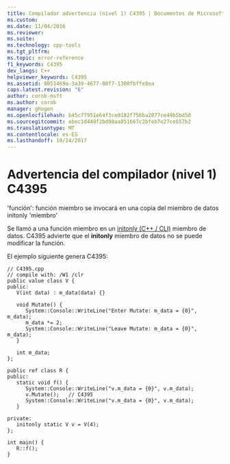 ```yaml
---
title: Compilador advertencia (nivel 1) C4395 | Documentos de Microsoft
ms.custom: 
ms.date: 11/04/2016
ms.reviewer: 
ms.suite: 
ms.technology: cpp-tools
ms.tgt_pltfrm: 
ms.topic: error-reference
f1_keywords: C4395
dev_langs: C++
helpviewer_keywords: C4395
ms.assetid: 8051469a-3a39-4677-80f7-1300fbffe8ea
caps.latest.revision: "6"
author: corob-msft
ms.author: corob
manager: ghogen
ms.openlocfilehash: b45c77951e64f3ce0182f756ba2077ce49b5bd50
ms.sourcegitcommit: ebec1d449f2bd98aa851667c2bfeb7e27ce657b2
ms.translationtype: MT
ms.contentlocale: es-ES
ms.lasthandoff: 10/24/2017
---
```

# <a name="compiler-warning-level-1-c4395"></a>Advertencia del compilador (nivel 1) C4395
'función': función miembro se invocará en una copia del miembro de datos initonly 'miembro'  
  
 Se llamó a una función miembro en un [initonly (C++ / CLI)](../../dotnet/initonly-cpp-cli.md) miembro de datos.  C4395 advierte que el **initonly** miembro de datos no se puede modificar la función.  
  
 El ejemplo siguiente genera C4395:  
  
```  
// C4395.cpp  
// compile with: /W1 /clr  
public value class V {  
public:  
   V(int data) : m_data(data) {}  
  
   void Mutate() {  
      System::Console::WriteLine("Enter Mutate: m_data = {0}", m_data);  
      m_data *= 2;  
      System::Console::WriteLine("Leave Mutate: m_data = {0}", m_data);  
   }  
  
   int m_data;  
};  
  
public ref class R {  
public:  
   static void f() {  
      System::Console::WriteLine("v.m_data = {0}", v.m_data);  
      v.Mutate();   // C4395  
      System::Console::WriteLine("v.m_data = {0}", v.m_data);  
   }  
  
private:  
   initonly static V v = V(4);  
};  
  
int main() {  
   R::f();  
}  
```
